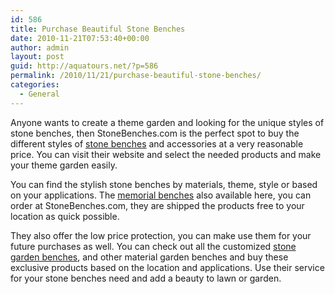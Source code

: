 ```yaml
---
id: 586
title: Purchase Beautiful Stone Benches
date: 2010-11-21T07:53:40+00:00
author: admin
layout: post
guid: http://aquatours.net/?p=586
permalink: /2010/11/21/purchase-beautiful-stone-benches/
categories:
  - General
---
```

Anyone wants to create a theme garden and looking for the unique styles of stone benches, then StoneBenches.com is the perfect spot to buy the different styles of [stone benches](http://www.stonebenches.com) and accessories at a very reasonable price. You can visit their website and select the needed products and make your theme garden easily.

You can find the stylish stone benches by materials, theme, style or based on your applications. The [memorial benches](http://www.stonebenches.com) also available here, you can order at StoneBenches.com, they are shipped the products free to your location as quick possible.

They also offer the low price protection, you can make use them for your future purchases as well. You can check out all the customized [stone garden benches](http://www.stonebenches.com), and other material garden benches and buy these exclusive products based on the location and applications. Use their service for your stone benches need and add a beauty to lawn or garden.